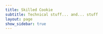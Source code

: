 ```yaml
---
title: Skilled Cookie
subtitle: Technical stuff... and... stuff
layout: page
show_sidebar: true
---
```


